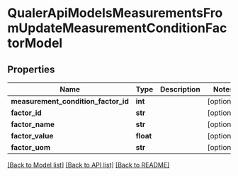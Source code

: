 # QualerApiModelsMeasurementsFromUpdateMeasurementConditionFactorModel

## Properties
Name | Type | Description | Notes
------------ | ------------- | ------------- | -------------
**measurement_condition_factor_id** | **int** |  | [optional] 
**factor_id** | **str** |  | [optional] 
**factor_name** | **str** |  | [optional] 
**factor_value** | **float** |  | [optional] 
**factor_uom** | **str** |  | [optional] 

[[Back to Model list]](../README.md#documentation-for-models) [[Back to API list]](../README.md#documentation-for-api-endpoints) [[Back to README]](../README.md)

